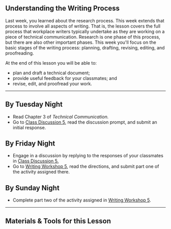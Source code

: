 ## Understanding the Writing Process

Last week, you learned about the research process. This week extends that process to involve all aspects of writing. That is, the lesson covers the full process that workplace writers typically undertake as they are working on a piece of technical communication. Research is one phase of this process, but there are also other important phases. This week you'll focus on the basic stages of the writing process: planning, drafting, revising, editing, and proofreading.

At the end of this lesson you will be able to:

* plan and draft a technical document;
* provide useful feedback for your classmates; and
* revise, edit, and proofread your work.

---

## By Tuesday Night

* Read Chapter 3 of _Technical Communication._
* Go to [Class Discussion 5][1], read the discussion prompt, and submit an initial response.

## By Friday Night

* Engage in a discussion by replying to the responses of your classmates in [Class Discussion 5.][1]
* Go to [Writing Workshop 5][2], read the directions, and submit part one of the activity assigned there.

## By Sunday Night

* Complete part two of the activity assigned in [Writing Workshop 5][2].

---

## Materials & Tools for this Lesson

[1]: /section/content/default.asp?WCI=Goto&WCU=CRSCNT&MATCH=Class+Discussion+5
[2]: /section/content/default.asp?WCI=Goto&WCU=CRSCNT&MATCH=Writing+Workshop+5